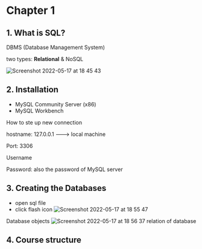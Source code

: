 # Chapter 1

## 1. What is SQL?
DBMS (Database Management System)

two types: **Relational** & NoSQL

![Screenshot 2022-05-17 at 18 45 43](https://user-images.githubusercontent.com/45595641/168865394-0fe2097b-aa73-46a8-bfd0-7f19c6a26fa7.png)

## 2. Installation
- MySQL Community Server (x86)
- MySQL Workbench

How to ste up new connection

hostname: 127.0.0.1  ---> local machine

Port: 3306 

Username

Password: also the password of MySQL server

## 3. Creating the Databases
- open sql file
- click flash icon
![Screenshot 2022-05-17 at 18 55 47](https://user-images.githubusercontent.com/45595641/168868785-22104189-b4da-489d-a1ae-a65398a6ebd5.png)

Database objects
![Screenshot 2022-05-17 at 18 56 37](https://user-images.githubusercontent.com/45595641/168869088-e644e5a2-14aa-4e0c-b063-f91f41abfc9e.png)
relation of database

## 4. Course structure


